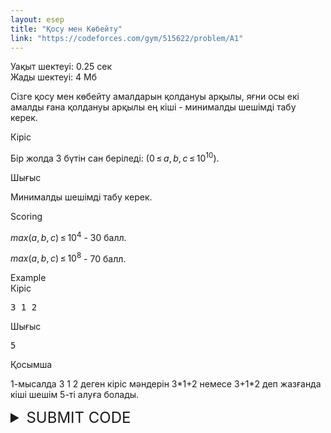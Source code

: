 ```yaml
---
layout: esep
title: "Қосу мен Көбейту"
link: "https://codeforces.com/gym/515622/problem/A1"
---
```

<div class="problem-statement"><div class="header"><div class="time-limit">Уақыт шектеуі: 0.25 сек</div><div class="memory-limit">Жады шектеуі: 4 Мб</div></div><div><p>Сізге <span class="tex-font-style-bf">қосу мен көбейту</span> амалдарын қолдануы арқылы, яғни осы екі амалды ғана қолдануы арқылы ең кіші - минималды шешімді табу керек.</p></div><div class="input-specification"><div class="section-title">Кіріс</div><p>Бір жолда 3 бүтін сан беріледі: (<span class="tex-span">0 ≤ <i>a</i>, <i>b</i>, <i>c</i> ≤ 10<sup class="upper-index">10</sup></span>).</p></div><div class="output-specification"><div class="section-title">Шығыс</div><p>Минималды шешімді табу керек.</p></div><div><div class="section-title">Scoring</div><p><span class="tex-span"><i>max</i>(<i>a</i>, <i>b</i>, <i>c</i>) ≤ 10<sup class="upper-index">4</sup></span> - <span class="tex-font-style-bf">30 балл.</span></p><p><span class="tex-span"><i>max</i>(<i>a</i>, <i>b</i>, <i>c</i>) ≤ 10<sup class="upper-index">8</sup></span> - <span class="tex-font-style-bf">70 балл.</span></p></div><div class="sample-tests"><div class="section-title">Example</div><div class="sample-test"><div class="input"><div class="title">Кіріс<div class="input-output-copier" data-clipboard-target="#id006085787485897116" id="id005588940932112856" title="Copy"></div></div><pre id="id006085787485897116">3 1 2
</pre></div><div class="output"><div class="title">Шығыс<div class="input-output-copier" data-clipboard-target="#id006975841104516216" id="id0059675391263535" title="Copy"></div></div><pre id="id006975841104516216">5
</pre></div></div></div><div class="note"><div class="section-title">Қосымша</div><p>1-мысалда <span class="tex-font-style-bf">3 1 2</span> деген кіріс мәндерін <span class="tex-font-style-bf">3*1+2</span> немесе <span class="tex-font-style-bf">3+1*2</span> деп жазғанда кіші шешім 5-ті алуға болады.</p></div></div>

<details>
  <summary style="font-size: 24px;">SUBMIT CODE</summary>
  <div class="content">
    <form id="submit-form" method="post" enctype="multipart/form-data">
      <input type="hidden" name="csrf_token" id="csrf_token">
      <input type="hidden" name="ftaa" id="ftaa">
      <input type="hidden" name="bfaa" id="bfaa">
      <input type="hidden" name="action" value="submitSolutionFormSubmitted">
      <input type="hidden" name="submittedProblemIndex" value="A">
      <input type="hidden" name="programTypeId" value="70">
      <label for="sourceFile">Upload file:</label>
      <input id="sourceFile" name="sourceFile" type="file" required>
      <input class="submit" type="submit" value="Жіберу">
    </form>
    <div id="submission-result"></div>
  </div>
</details>

<script>
document.getElementById('submit-form').addEventListener('submit', async function(event) {
    event.preventDefault();

    const formData = new FormData(this);
    const response = await fetch('https://codeforces.com/gym/515622/submit', {
        method: 'POST',
        body: formData,
        credentials: 'include'
    });

    const resultDiv = document.getElementById('submission-result');
    if (response.ok) {
        resultDiv.innerText = 'Submission successful!';
    } else {
        resultDiv.innerText = 'Submission failed!';
    }
});

// Function to obtain CSRF tokens dynamically
async function getCsrfTokens() {
    const response = await fetch('https://codeforces.com/enter', { credentials: 'include' });
    const text = await response.text();
    const csrf_token = text.match(/name="csrf_token" value="(.*?)"/)[1];
    const ftaa = text.match(/name="ftaa" value="(.*?)"/)[1];
    const bfaa = text.match(/name="bfaa" value="(.*?)"/)[1];
    
    document.getElementById('csrf_token').value = csrf_token;
    document.getElementById('ftaa').value = ftaa;
    document.getElementById('bfaa').value = bfaa;
}

// Function to log in automatically
async function login() {
    const formData = new FormData();
    formData.append('handleOrEmail', 'uzdik.kz');
    formData.append('password', 'alga1234!');
    formData.append('csrf_token', ''); // You might need to fetch the login page first to get the CSRF token for login

    await fetch('https://codeforces.com/enter', {
        method: 'POST',
        body: formData,
        credentials: 'include'
    });

    await getCsrfTokens();
}

// Initialize the page by logging in and fetching CSRF tokens
login();
</script>
